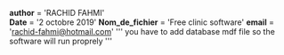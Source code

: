 
__author__   =      'RACHID FAHMI'   
__Date__           =      '2 octobre 2019'
__Nom_de_fichier__  =      'Free clinic software'
__email__           =      'rachid-fahmi@hotmail.com'
''' you have to add database mdf file so the software will run proprely '''
